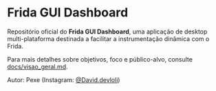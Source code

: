 # Frida GUI Dashboard

Repositório oficial do **Frida GUI Dashboard**, uma aplicação de desktop multi-plataforma destinada a facilitar a instrumentação dinâmica com o Frida.

Para mais detalhes sobre objetivos, foco e público-alvo, consulte [docs/visao_geral.md](docs/visao_geral.md).

Autor: Pexe (Instagram: [@David.devloli](https://instagram.com/David.devloli))
